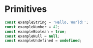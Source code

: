 # Primitives

```typescript
const exampleString = 'Hello, World!';
const exampleNumber = 42;
const exampleBoolean = true;
const exampleNull = null;
const exampleUndefined = undefined;
```